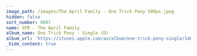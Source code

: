 ```yaml
---
image_path: /images/The April Family - One Trick Pony 500px.jpeg
hidden: false
sort_number: 9897
name: SFR - The April Family
album_name: One Trick Pony - Single (D)
album_url: 'https://itunes.apple.com/au/album/one-trick-pony-single/1405487614'
_hide_content: true
---
```


